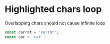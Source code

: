 # Highlighted chars loop

Overlapping chars should not cause infinite loop

```js /carrot/ /car/
const carrot = 'carrot';
const car = 'car';
```
